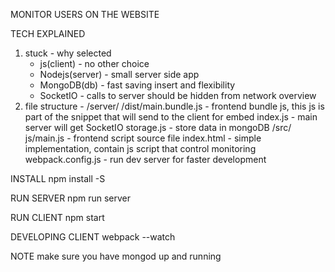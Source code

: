 
MONITOR USERS ON THE WEBSITE

TECH EXPLAINED
1. stuck - why selected
    - js(client) - no other choice
    - Nodejs(server) - small server side app
    - MongoDB(db) - fast saving insert and flexibility
    - SocketIO - calls to server should be hidden from network overview
2. file structure -
    /server/
        /dist/main.bundle.js - frontend bundle js,
                               this js is part of the snippet that will send to the client for embed
        index.js - main server will get SocketIO
        storage.js - store data in mongoDB
    /src/
        js/main.js - frontend script source file
        index.html - simple implementation, contain js script that control monitoring
    webpack.config.js - run dev server for faster development

INSTALL
npm install -S

RUN SERVER
npm run server

RUN CLIENT
npm start

DEVELOPING CLIENT
webpack --watch

NOTE
make sure you have mongod up and running